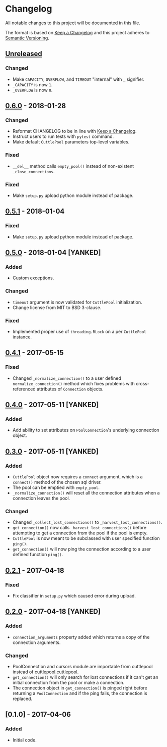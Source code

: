 # Changelog
All notable changes to this project will be documented in this file.

The format is based on [Keep a Changelog](http://keepachangelog.com) and this
project adheres to [Semantic Versioning](http://semver.org).

## [Unreleased]
### Changed
- Make `CAPACITY`, `OVERFLOW`, and `TIMEOUT` "internal" with `_` signifier.
- `_CAPACITY` is now `1`.
- `_OVERFLOW` is now `0`.

## [0.6.0] - 2018-01-28
### Changed
- Reformat CHANGELOG to be in line with [Keep a
  Changelog](https://keepachangelog.com).
- Instruct users to run tests with `pytest` command.
- Make default `CuttlePool` parameters top-level variables.

### Fixed
- `__del__` method calls `empty_pool()` instead of non-existent
  `_close_connections`.

### Fixed
- Make `setup.py` upload python module instead of package.

## [0.5.1] - 2018-01-04
### Fixed
- Make `setup.py` upload python module instead of package.

## [0.5.0] - 2018-01-04 [YANKED]
### Added
- Custom exceptions.

### Changed
- `timeout` argument is now validated for `CuttlePool` initialization.
- Change license from MIT to BSD 3-clause.

### Fixed
- Implemented proper use of `threading.RLock` on a per `CuttlePool`
  instance.

## [0.4.1] - 2017-05-15
### Fixed
- Changed `_normalize_connection()` to a user defined
  `normalize_connection()` method which fixes problems with cross-referenced
  attributes of `Connection` objects.

## [0.4.0] - 2017-05-11 [YANKED]
### Added
- Add ability to set attributes on `PoolConnection`'s underlying connection
  object.

## [0.3.0] - 2017-05-11 [YANKED]
### Added
- `CuttlePool` object now requires a `connect` argument, which is a
  `connect()` method of the chosen sql driver.
- The pool can be emptied with `empty_pool`.
- `_normalize_connection()` will reset all the connection attributes when a
  connection leaves the pool.

### Changed
- Changed `_collect_lost_connections()` to `_harvest_lost_connections()`.
- `get_connection()` now calls `_harvest_lost_connections()` before
  attempting to get a connection from the pool if the pool is empty.
- `CuttlePool` is now meant to be subclassed with user specified function
  `ping()`.
- `get_connection()` will now ping the connection according to a user defined
  function `ping()`.

## [0.2.1] - 2017-04-18
### Fixed
- Fix classifier in `setup.py` which caused error during upload.

## [0.2.0] - 2017-04-18 [YANKED]
### Added
- `connection_arguments` property added which returns a copy of the connection
  arguments.

### Changed
- PoolConnection and cursors module are importable from cuttlepool instead of
  cuttlepool.cuttlepool.
- `get_connection()` will only search for lost connections if it can't get an
  initial connection from the pool or make a connection.
- The connection object in `get_connection()` is pinged right before
  returning a `PoolConnection` and if the ping fails, the connection is
  replaced.

## [0.1.0] - 2017-04-06
### Added
- Initial code.

[Unreleased]: https://github.com/smitchell556/cuttlepool/compare/v0.6.0...HEAD
[0.6.0]: https://github.com/smitchell556/cuttlepool/compare/v0.5.1...v0.6.0
[0.5.1]: https://github.com/smitchell556/cuttlepool/compare/v0.5.0...v0.5.1
[0.5.0]: https://github.com/smitchell556/cuttlepool/compare/v0.4.1...v0.5.0
[0.4.1]: https://github.com/smitchell556/cuttlepool/compare/v0.4.0...v0.4.1
[0.4.0]: https://github.com/smitchell556/cuttlepool/compare/v0.3.0...v0.4.0
[0.3.0]: https://github.com/smitchell556/cuttlepool/compare/v0.2.1...v0.3.0
[0.2.1]: https://github.com/smitchell556/cuttlepool/compare/v0.2.0...v0.2.1
[0.2.0]: https://github.com/smitchell556/cuttlepool/compare/v0.1.0...v0.2.0
